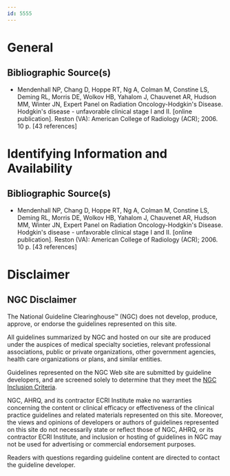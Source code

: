 ```yaml
---
id: 5555
---
```


# General

## Bibliographic Source(s)

- Mendenhall NP, Chang D, Hoppe RT, Ng A, Colman M, Constine LS, Deming RL, Morris DE, Wolkov HB, Yahalom J, Chauvenet AR, Hudson MM, Winter JN, Expert Panel on Radiation Oncology-Hodgkin's Disease. Hodgkin's disease - unfavorable clinical stage I and II. [online publication]. Reston (VA): American College of Radiology (ACR); 2006. 10 p. [43 references]

# Identifying Information and Availability

## Bibliographic Source(s)

- Mendenhall NP, Chang D, Hoppe RT, Ng A, Colman M, Constine LS, Deming RL, Morris DE, Wolkov HB, Yahalom J, Chauvenet AR, Hudson MM, Winter JN, Expert Panel on Radiation Oncology-Hodgkin's Disease. Hodgkin's disease - unfavorable clinical stage I and II. [online publication]. Reston (VA): American College of Radiology (ACR); 2006. 10 p. [43 references]

# Disclaimer

## NGC Disclaimer

The National Guideline Clearinghouse™ (NGC) does not develop, produce, approve, or endorse the guidelines represented on this site.

All guidelines summarized by NGC and hosted on our site are produced under the auspices of medical specialty societies, relevant professional associations, public or private organizations, other government agencies, health care organizations or plans, and similar entities.

Guidelines represented on the NGC Web site are submitted by guideline developers, and are screened solely to determine that they meet the [NGC Inclusion Criteria](/help-and-about/summaries/inclusion-criteria).

NGC, AHRQ, and its contractor ECRI Institute make no warranties concerning the content or clinical efficacy or effectiveness of the clinical practice guidelines and related materials represented on this site. Moreover, the views and opinions of developers or authors of guidelines represented on this site do not necessarily state or reflect those of NGC, AHRQ, or its contractor ECRI Institute, and inclusion or hosting of guidelines in NGC may not be used for advertising or commercial endorsement purposes.

Readers with questions regarding guideline content are directed to contact the guideline developer.

